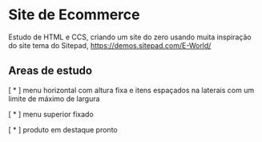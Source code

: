 # Site de Ecommerce
Estudo de HTML e CCS, criando um site do zero usando muita inspiração do site tema do Sitepad, https://demos.sitepad.com/E-World/
## Areas de estudo
[ * ] menu horizontal com altura fixa e itens espaçados na laterais com um limite de máximo de largura

[ * ] menu superior fixado

[ * ] produto em destaque pronto